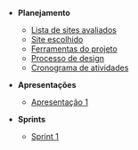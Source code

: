 - **Planejamento**

  - [Lista de sites avaliados](docs/planejamento/docs/listadesites.md)
  - [Site escolhido](docs/planejamento/docs/site.md)
  - [Ferramentas do projeto](docs/planejamento/docs/ferramentas.md)
  - [Processo de design](docs/planejamento/docs/processosdesign.md)
  - [Cronograma de atividades](docs/planejamento/docs/cronograma.md)

- **Apresentações**

  - [Apresentação 1](docs/apresentacoes/apresentacao1.md)

- **Sprints**

  - [Sprint 1](docs/sprint/healtcheck.md)
